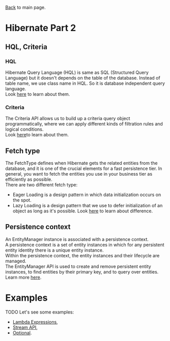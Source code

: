 [Back](../README.md) to main page.

# Hibernate Part 2

## HQL, Criteria

### HQL
Hibernate Query Language (HQL) is same as SQL (Structured Query Language) but it doesn't depends on the table of the database. Instead of table name, we use class name in HQL. So it is database independent query language. <br/>
Look [here](https://www.javatpoint.com/hql) to learn about them.

### Criteria
The Criteria API allows us to build up a criteria query object programmatically, where we can apply different kinds of filtration rules and logical conditions.<br/>
Look [here](https://www.baeldung.com/hibernate-criteria-queries)to learn about them.

## Fetch type

The FetchType defines when Hibernate gets the related entities from the database, and it is one of the crucial elements for a fast persistence tier. In general, you want to fetch the entities you use in your business tier as efficiently as possible. <br/>
There are two different fetch type:
 - Eager Loading is a design pattern in which data initialization occurs on the spot.
 - Lazy Loading is a design pattern that we use to defer initialization of an object as long as it's possible.
Look [here](https://www.baeldung.com/hibernate-lazy-eager-loading) to learn about difference.

## Persistence context

An EntityManager instance is associated with a persistence context. <br/>
A persistence context is a set of entity instances in which for any persistent entity identity there is a unique entity instance. <br/>
Within the persistence context, the entity instances and their lifecycle are managed. <br/>
The EntityManager API is used to create and remove persistent entity instances, to find entities by their primary key, and to query over entities.
Learn more [here](https://www.baeldung.com/jpa-hibernate-persistence-context).

# Examples

TODO
Let's see some examples:

- [Lambda Expressions](src/test/java/test/LambdaExpressionsTest.java),
- [Stream API](src/test/java/test/StreamsTest.java),
- [Optional](src/test/java/test/OptionalTest.java).


